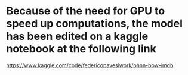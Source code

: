 # Because of the need for GPU to speed up computations, the model has been edited on a kaggle notebook at the following link

https://www.kaggle.com/code/federicopavesiwork/ohnn-bow-imdb

